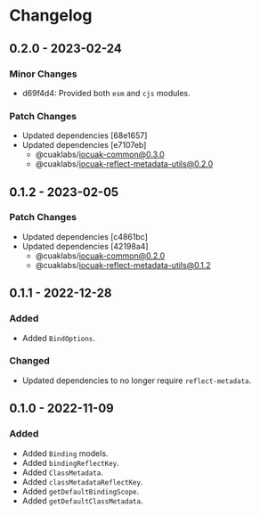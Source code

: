 # Changelog

## 0.2.0 - 2023-02-24

### Minor Changes

- d69f4d4: Provided both `esm` and `cjs` modules.

### Patch Changes

- Updated dependencies [68e1657]
- Updated dependencies [e7107eb]
  - @cuaklabs/iocuak-common@0.3.0
  - @cuaklabs/iocuak-reflect-metadata-utils@0.2.0

## 0.1.2 - 2023-02-05

### Patch Changes

- Updated dependencies [c4861bc]
- Updated dependencies [42198a4]
  - @cuaklabs/iocuak-common@0.2.0
  - @cuaklabs/iocuak-reflect-metadata-utils@0.1.2

## 0.1.1 - 2022-12-28

### Added

- Added `BindOptions`.

### Changed

- Updated dependencies to no longer require `reflect-metadata`.

## 0.1.0 - 2022-11-09

### Added

- Added `Binding` models.
- Added `bindingReflectKey`.
- Added `ClassMetadata`.
- Added `classMetadataReflectKey`.
- Added `getDefaultBindingScope`.
- Added `getDefaultClassMetadata`.
